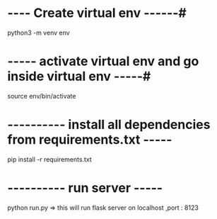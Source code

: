 #  ---- Create virtual env ------#
python3 -m venv env

# ----- activate virtual env and go inside virtual env -----#
source env/bin/activate


# ---------- install all dependencies from requirements.txt  -----
pip install -r requirements.txt 


# ---------- run server  -----
python run.py
    => this will run flask server on localhost ,port : 8123
